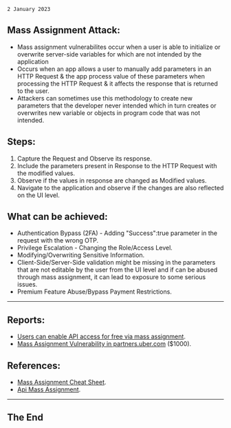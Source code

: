 `2 January 2023`
## **Mass Assignment Attack**:
- Mass assignment vulnerabilites occur when a user is able to initialize or overwrite server-side variables for which are not intended by the application
- Occurs when an app allows a user to manually add parameters in an HTTP Request & the app process value of these parameters when processing the HTTP Request & it affects the response that is returned to the user. 
- Attackers can sometimes use this methodology to create new parameters that the developer never intended which in turn creates or overwrites new variable or objects in program code that was not intended.
## **Steps**:
1. Capture the Request and Observe its response.
2. Include the parameters present in Response to the HTTP Request with the modified values.
3. Observe if the values in response are changed as Modified values.
4. Navigate to the application and observe if the changes are also reflected on the UI level.
## **What can be achieved**:
- Authentication Bypass (2FA) - Adding "Success":true parameter in the request with the wrong OTP.
- Privilege Escalation - Changing the Role/Access Level.
- Modifying/Overwriting Sensitive Information.
- Client-Side/Server-Side validation might be missing in the parameters that are not editable by the user from the UI level and if can be abused through mass assignment, it can lead to exposure to some serious issues.
- Premium Feature Abuse/Bypass Payment Restrictions.
***
## **Reports**:
- [Users can enable API access for free via mass assignment](https://hackerone.com/reports/267781).
- [Mass Assignment Vulnerability in partners.uber.com](https://hackerone.com/reports/99424) ($1000).

## **References**:
- [Mass Assignment Cheat Sheet](https://cheatsheetseries.owasp.org/cheatsheets/Mass_Assignment_Cheat_Sheet.html).
- [Api Mass Assignment](https://www.virtuesecurity.com/kb/api-mass-assignment/).

***
## **The End**